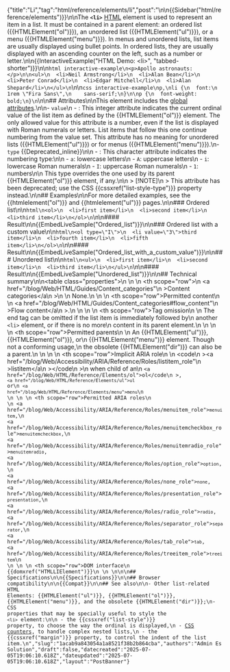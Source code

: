 {"title":"Li","tag":"html/reference/elements/li","post":"\n\n{{Sidebar(\"html/reference/elements\")}}\n\nThe **`<li>`** [HTML](/blog/Web/HTML) element is used to represent an item in a list. It must be contained in a parent element: an ordered list ({{HTMLElement(\"ol\")}}), an unordered list ({{HTMLElement(\"ul\")}}), or a menu ({{HTMLElement(\"menu\")}}). In menus and unordered lists, list items are usually displayed using bullet points. In ordered lists, they are usually displayed with an ascending counter on the left, such as a number or letter.\n\n{{InteractiveExample(\"HTML Demo: &lt;li&gt;\", \"tabbed-shorter\")}}\n\n```html interactive-example\n<p>Apollo astronauts:</p>\n\n<ul>\n  <li>Neil Armstrong</li>\n  <li>Alan Bean</li>\n  <li>Peter Conrad</li>\n  <li>Edgar Mitchell</li>\n  <li>Alan Shepard</li>\n</ul>\n```\n\n```css interactive-example\np,\nli {\n  font:\n    1rem \"Fira Sans\",\n    sans-serif;\n}\n\np {\n  font-weight: bold;\n}\n```\n\n## Attributes\n\nThis element includes the [global attributes](/blog/Web/HTML/Reference/Global_attributes).\n\n- `value`\n  - : This integer attribute indicates the current ordinal value of the list item as defined by the {{HTMLElement(\"ol\")}} element. The only allowed value for this attribute is a number, even if the list is displayed with Roman numerals or letters. List items that follow this one continue numbering from the value set. This attribute has no meaning for unordered lists ({{HTMLElement(\"ul\")}}) or for menus ({{HTMLElement(\"menu\")}}).\n- `type` {{Deprecated_inline}}\n\n  - : This character attribute indicates the numbering type:\n\n    - `a`: lowercase letters\n    - `A`: uppercase letters\n    - `i`: lowercase Roman numerals\n    - `I`: uppercase Roman numerals\n    - `1`: numbers\n\n    This type overrides the one used by its parent {{HTMLElement(\"ol\")}} element, if any.\n\n    > [!NOTE]\n    > This attribute has been deprecated; use the CSS {{cssxref(\"list-style-type\")}} property instead.\n\n## Examples\n\nFor more detailed examples, see the {{htmlelement(\"ol\")}} and {{htmlelement(\"ul\")}} pages.\n\n### Ordered list\n\n```html\n<ol>\n  <li>first item</li>\n  <li>second item</li>\n  <li>third item</li>\n</ol>\n```\n\n#### Result\n\n{{EmbedLiveSample(\"Ordered_list\")}}\n\n### Ordered list with a custom value\n\n```html\n<ol type=\"I\">\n  <li value=\"3\">third item</li>\n  <li>fourth item</li>\n  <li>fifth item</li>\n</ol>\n```\n\n#### Result\n\n{{EmbedLiveSample(\"Ordered_list_with_a_custom_value\")}}\n\n### Unordered list\n\n```html\n<ul>\n  <li>first item</li>\n  <li>second item</li>\n  <li>third item</li>\n</ul>\n```\n\n#### Result\n\n{{EmbedLiveSample(\"Unordered_list\")}}\n\n## Technical summary\n\n<table class=\"properties\">\n  <tbody>\n    <tr>\n      <th scope=\"row\">\n        <a href=\"/blog/Web/HTML/Guides/Content_categories\"\n          >Content categories</a\n        >\n      </th>\n      <td>None.</td>\n    </tr>\n    <tr>\n      <th scope=\"row\">Permitted content</th>\n      <td>\n        <a href=\"/blog/Web/HTML/Guides/Content_categories#flow_content\"\n          >Flow content</a\n        >.\n      </td>\n    </tr>\n    <tr>\n      <th scope=\"row\">Tag omission</th>\n      <td>\n        The end tag can be omitted if the list item is immediately followed by\n        another <code>&lt;li&gt;</code> element, or if there is no more\n        content in its parent element.\n      </td>\n    </tr>\n    <tr>\n      <th scope=\"row\">Permitted parents</th>\n      <td>\n        An {{HTMLElement(\"ul\")}}, {{HTMLElement(\"ol\")}}, or\n        {{HTMLElement(\"menu\")}} element. Though not a conforming usage,\n        the obsolete {{HTMLElement(\"dir\")}} can also be a parent.\n      </td>\n    </tr>\n    <tr>\n      <th scope=\"row\">Implicit ARIA role</th>\n      <td>\n        <code\n          ><a href=\"/blog/Web/Accessibility/ARIA/Reference/Roles/listitem_role\"\n            >listitem</a\n          ></code\n        >\n        when child of an\n        <code><a href=\"/blog/Web/HTML/Reference/Elements/ol\">ol</a></code\n        >, <code><a href=\"/blog/Web/HTML/Reference/Elements/ul\">ul</a></code> or\n        <code><a href=\"/blog/Web/HTML/Reference/Elements/menu\">menu</a></code>\n      </td>\n    </tr>\n    <tr>\n      <th scope=\"row\">Permitted ARIA roles</th>\n      <td>\n        <a href=\"/blog/Web/Accessibility/ARIA/Reference/Roles/menuitem_role\"><code>menuitem</code></a>,\n        <a href=\"/blog/Web/Accessibility/ARIA/Reference/Roles/menuitemcheckbox_role\"><code>menuitemcheckbox</code></a>,\n        <a href=\"/blog/Web/Accessibility/ARIA/Reference/Roles/menuitemradio_role\"><code>menuitemradio</code></a>, <a href=\"/blog/Web/Accessibility/ARIA/Reference/Roles/option_role\"><code>option</code></a>,\n        <a href=\"/blog/Web/Accessibility/ARIA/Reference/Roles/none_role\"><code>none</code></a>, <a href=\"/blog/Web/Accessibility/ARIA/Reference/Roles/presentation_role\"><code>presentation</code></a>,\n        <a href=\"/blog/Web/Accessibility/ARIA/Reference/Roles/radio_role\"><code>radio</code></a>, <a href=\"/blog/Web/Accessibility/ARIA/Reference/Roles/separator_role\"><code>separator</code></a>,\n        <a href=\"/blog/Web/Accessibility/ARIA/Reference/Roles/tab_role\"><code>tab</code></a>, <a href=\"/blog/Web/Accessibility/ARIA/Reference/Roles/treeitem_role\"><code>treeitem</code></a>\n      </td>\n    </tr>\n    <tr>\n      <th scope=\"row\">DOM interface</th>\n      <td>{{domxref(\"HTMLLIElement\")}}</td>\n    </tr>\n  </tbody>\n</table>\n\n## Specifications\n\n{{Specifications}}\n\n## Browser compatibility\n\n{{Compat}}\n\n## See also\n\n- Other list-related HTML Elements: {{HTMLElement(\"ul\")}}, {{HTMLElement(\"ol\")}}, {{HTMLElement(\"menu\")}}, and the obsolete {{HTMLElement(\"dir\")}};\n- CSS properties that may be specially useful to style the `<li>` element:\n\n  - the {{cssxref(\"list-style\")}} property, to choose the way the ordinal is displayed,\n  - [CSS counters](/blog/Web/CSS/CSS_counter_styles/Using_CSS_counters), to handle complex nested lists,\n  - the {{cssxref(\"margin\")}} property, to control the indent of the list item.\n","slug":"1acab9a843054a1a8521f38b2b864cba","authors":"Admin Es Solution","draft":false,"datecreated":"2025-07-05T19:06:10.618Z","dateupdated":"2025-07-05T19:06:10.618Z","layout":"PostBanner"}